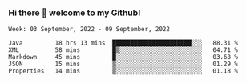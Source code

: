 ### Hi there 👋 welcome to my Github! 

<!--START_SECTION:waka-->
```text
Week: 03 September, 2022 - 09 September, 2022

Java         18 hrs 13 mins  ██████████████████████░░░   88.31 % 
XML          58 mins         █▒░░░░░░░░░░░░░░░░░░░░░░░   04.71 % 
Markdown     45 mins         █░░░░░░░░░░░░░░░░░░░░░░░░   03.68 % 
JSON         15 mins         ▒░░░░░░░░░░░░░░░░░░░░░░░░   01.29 % 
Properties   14 mins         ▒░░░░░░░░░░░░░░░░░░░░░░░░   01.18 % 
```
<!--END_SECTION:waka-->
